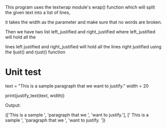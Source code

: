 

This program uses the textwrap module's wrap() function which will split the given text into a list of lines, 

it takes the width as the parameter and make sure that no words are broken.

Then we have two list left_justified and right_justified where left_justified will hold all the 

lines left justified and right_justified will hold all the lines right justified using the ljust() and rjust() function


# Unit test
text = "This is a sample paragraph that we want to justify."
width = 20

print(justify_text(text, width))

Output:

(['This is a sample ', 'paragraph that we ', 'want to justify.'], ['    This is a sample ', 'paragraph that we ', 'want to justify.   '])

